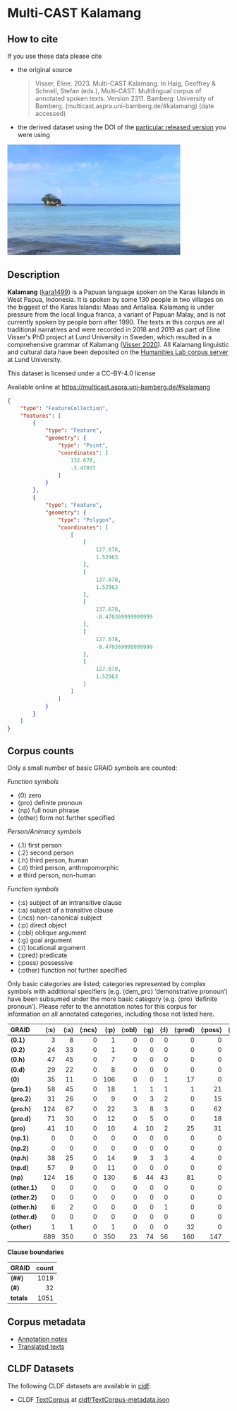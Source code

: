 # Multi-CAST Kalamang

## How to cite

If you use these data please cite
- the original source
  > Visser, Eline. 2023. Multi-CAST Kalamang. In Haig, Geoffrey & Schnell, Stefan (eds.), Multi-CAST: Multilingual corpus of annotated spoken texts. Version 2311. Bamberg: University of Bamberg. (multicast.aspra.uni-bamberg.de/#kalamang) (date accessed)
- the derived dataset using the DOI of the [particular released version](../../releases/) you were using

![](cldf/media/image.jpg)

## Description


**Kalamang** ([kara1499](https://glottolog.org/resource/languoid/id/kara1499)) is a Papuan language spoken on the Karas Islands in West Papua, Indonesia. It is spoken by some 130 people in two villages on the biggest of the Karas Islands: Maas and Antalisa. Kalamang is under pressure from the local lingua franca, a variant of Papuan Malay, and is not currently spoken by people born after 1990. The texts in this corpus are all traditional narratives and were recorded in 2018 and 2019 as part of Eline Visser's PhD project at Lund University in Sweden, which resulted in a comprehensive grammar of Kalamang ([Visser 2020](Source#cldf:visser2020)). All Kalamang linguistic and cultural data have been deposited on the [Humanities Lab corpus server](http://hdl.handle.net/10050/00-0000-0000-0003-C3E8-1) at Lund University.

This dataset is licensed under a CC-BY-4.0 license

Available online at https://multicast.aspra.uni-bamberg.de/#kalamang


```geojson
{
    "type": "FeatureCollection",
    "features": [
        {
            "type": "Feature",
            "geometry": {
                "type": "Point",
                "coordinates": [
                    132.678,
                    -3.47037
                ]
            }
        },
        {
            "type": "Feature",
            "geometry": {
                "type": "Polygon",
                "coordinates": [
                    [
                        [
                            127.678,
                            1.52963
                        ],
                        [
                            137.678,
                            1.52963
                        ],
                        [
                            137.678,
                            -8.470369999999999
                        ],
                        [
                            127.678,
                            -8.470369999999999
                        ],
                        [
                            127.678,
                            1.52963
                        ]
                    ]
                ]
            }
        }
    ]
}
```



## Corpus counts

Only a small number of basic GRAID symbols are counted:

*Function symbols*
- ⟨0⟩ zero
- ⟨pro⟩ definite pronoun
- ⟨np⟩ full noun phrase
- ⟨other⟩ form not further specified

*Person/Animacy symbols*
- ⟨.1⟩ first person
- ⟨.2⟩ second person
- ⟨.h⟩ third person, human
- ⟨.d⟩ third person, anthropomorphic
- ø third person, non-human

*Function symbols*
- ⟨:s⟩ subject of an intransitive clause
- ⟨:a⟩ subject of a transitive clause
- ⟨:ncs⟩ non-canonical subject
- ⟨:p⟩ direct object
- ⟨:obl⟩ oblique argument
- ⟨:g⟩ goal argument
- ⟨:l⟩ locational argument
- ⟨:pred⟩ predicate
- ⟨:poss⟩ possessive
- ⟨:other⟩ function not further specified

Only basic categories are listed; categories represented by complex symbols with additional
specifiers (e.g. ⟨dem_pro⟩ ‘demonstrative pronoun’) have been subsumed under the more basic
category (e.g. ⟨pro⟩ ‘definite pronoun’). Please refer to the annotation notes for this corpus for
information on all annotated categories, including those not listed here.

| GRAID | ⟨:s⟩ | ⟨:a⟩ | ⟨:ncs⟩ | ⟨:p⟩ | ⟨:obl⟩ | ⟨:g⟩ | ⟨:l⟩ | ⟨:pred⟩ | ⟨:poss⟩ | ⟨:other⟩ | totals |
|:--------------|-------:|-------:|---------:|-------:|---------:|-------:|-------:|----------:|----------:|-----------:|---------:|
| **⟨0.1⟩** | 3 | 8 | 0 | 1 | 0 | 0 | 0 | 0 | 0 | 0 | 12 |
| **⟨0.2⟩** | 24 | 33 | 0 | 1 | 0 | 0 | 0 | 0 | 0 | 0 | 58 |
| **⟨0.h⟩** | 47 | 45 | 0 | 7 | 0 | 0 | 0 | 0 | 0 | 0 | 99 |
| **⟨0.d⟩** | 29 | 22 | 0 | 8 | 0 | 0 | 0 | 0 | 0 | 0 | 59 |
| **⟨0⟩** | 35 | 11 | 0 | 106 | 0 | 0 | 1 | 17 | 0 | 0 | 170 |
| **⟨pro.1⟩** | 58 | 45 | 0 | 18 | 1 | 1 | 1 | 1 | 21 | 0 | 146 |
| **⟨pro.2⟩** | 31 | 26 | 0 | 9 | 0 | 3 | 2 | 0 | 15 | 0 | 86 |
| **⟨pro.h⟩** | 124 | 67 | 0 | 22 | 3 | 8 | 3 | 0 | 62 | 0 | 289 |
| **⟨pro.d⟩** | 71 | 30 | 0 | 12 | 0 | 5 | 0 | 0 | 18 | 0 | 136 |
| **⟨pro⟩** | 41 | 10 | 0 | 10 | 4 | 10 | 2 | 25 | 31 | 0 | 133 |
| **⟨np.1⟩** | 0 | 0 | 0 | 0 | 0 | 0 | 0 | 0 | 0 | 0 | 0 |
| **⟨np.2⟩** | 0 | 0 | 0 | 0 | 0 | 0 | 0 | 0 | 0 | 0 | 0 |
| **⟨np.h⟩** | 38 | 25 | 0 | 14 | 9 | 3 | 3 | 4 | 0 | 0 | 96 |
| **⟨np.d⟩** | 57 | 9 | 0 | 11 | 0 | 0 | 0 | 0 | 0 | 0 | 77 |
| **⟨np⟩** | 124 | 16 | 0 | 130 | 6 | 44 | 43 | 81 | 0 | 5 | 449 |
| **⟨other.1⟩** | 0 | 0 | 0 | 0 | 0 | 0 | 0 | 0 | 0 | 0 | 0 |
| **⟨other.2⟩** | 0 | 0 | 0 | 0 | 0 | 0 | 0 | 0 | 0 | 0 | 0 |
| **⟨other.h⟩** | 6 | 2 | 0 | 0 | 0 | 0 | 1 | 0 | 0 | 0 | 9 |
| **⟨other.d⟩** | 0 | 0 | 0 | 0 | 0 | 0 | 0 | 0 | 0 | 0 | 0 |
| **⟨other⟩** | 1 | 1 | 0 | 1 | 0 | 0 | 0 | 32 | 0 | 0 | 35 |
| | 689 | 350 | 0 | 350 | 23 | 74 | 56 | 160 | 147 | 5 | 1854 |


**Clause boundaries**

| GRAID | count |
|:-----------|--------:|
| **⟨##⟩** | 1019 |
| **⟨#⟩** | 32 |
| **totals** | 1051 |



## Corpus metadata

- [Annotation notes](cldf/media/annotation-notes.pdf)
- [Translated texts](cldf/media/translated-texts.pdf)


## CLDF Datasets

The following CLDF datasets are available in [cldf](cldf):

- CLDF [TextCorpus](https://github.com/cldf/cldf/tree/master/modules/TextCorpus) at [cldf/TextCorpus-metadata.json](cldf/TextCorpus-metadata.json)